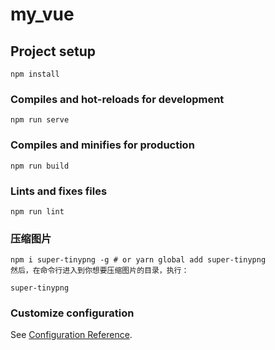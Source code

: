 # my_vue

## Project setup
```
npm install
```

### Compiles and hot-reloads for development
```
npm run serve
```

### Compiles and minifies for production
```
npm run build
```

### Lints and fixes files
```
npm run lint
```

### 压缩图片
```
npm i super-tinypng -g # or yarn global add super-tinypng
然后，在命令行进入到你想要压缩图片的目录，执行：

super-tinypng
```

### Customize configuration
See [Configuration Reference](https://cli.vuejs.org/config/).
